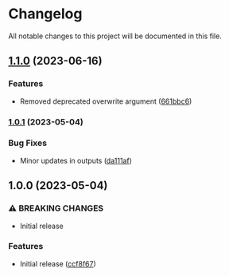 # Changelog

All notable changes to this project will be documented in this file.

## [1.1.0](https://github.com/terraform-aws-modules/terraform-aws-ssm-parameter/compare/v1.0.1...v1.1.0) (2023-06-16)


### Features

* Removed deprecated overwrite argument ([661bbc6](https://github.com/terraform-aws-modules/terraform-aws-ssm-parameter/commit/661bbc6c37e2eb594da2a9d32b71279b1654ac9e))

### [1.0.1](https://github.com/terraform-aws-modules/terraform-aws-ssm-parameter/compare/v1.0.0...v1.0.1) (2023-05-04)


### Bug Fixes

* Minor updates in outputs ([da111af](https://github.com/terraform-aws-modules/terraform-aws-ssm-parameter/commit/da111af2451c2b1dcefa44f1b0d185cb18ef5ee8))

## 1.0.0 (2023-05-04)


### ⚠ BREAKING CHANGES

* Initial release

### Features

* Initial release ([ccf8f67](https://github.com/terraform-aws-modules/terraform-aws-ssm-parameter/commit/ccf8f673f26c908fefb8f636460e00d00ba92215))
